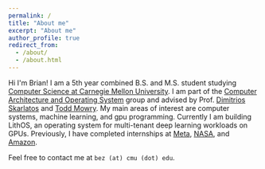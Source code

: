 ```yaml
---
permalink: /
title: "About me"
excerpt: "About me"
author_profile: true
redirect_from: 
  - /about/
  - /about.html
---
```


Hi I'm Brian! I am a 5th year combined B.S. and M.S. student studying [Computer Science at Carnegie Mellon University](https://www.cs.cmu.edu/). I am part of the [Computer Architecture and Operating System](https://www.cs.cmu.edu/~caos/) group and advised by Prof. [Dimitrios Skarlatos](https://www.cs.cmu.edu/~dskarlat/) and [Todd Mowry](https://www.toddcmowry.org/). My main areas of interest are computer systems, machine learning, and gpu programming. Currently I am building LithOS, an operating system for multi-tenant deep learning workloads on GPUs. Previously, I have completed internships at [Meta](https://about.meta.com/), [NASA](https://www.nasa.gov/), and [Amazon](https://www.aboutamazon.com/about-us).

Feel free to contact me at `bez (at) cmu (dot) edu`.
